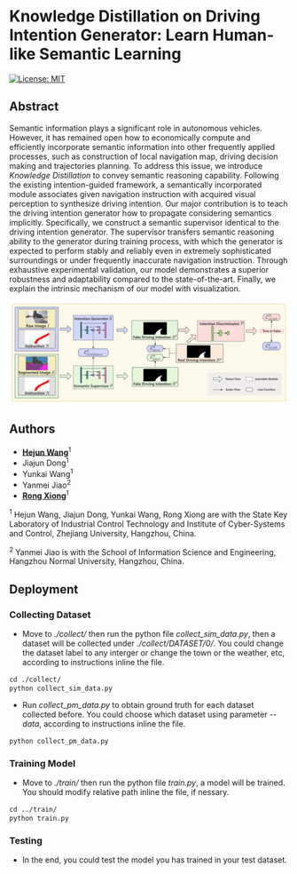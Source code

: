 # Knowledge Distillation on Driving Intention Generator: Learn Human-like Semantic Learning
[![License: MIT](https://img.shields.io/badge/License-MIT-yellow.svg)](./LICENSE)

## Abstract
Semantic information plays a significant role in autonomous vehicles. However, it has remained open how to economically compute and efficiently incorporate semantic information into other frequently applied processes, such as construction of local navigation map, driving decision making and trajectories planning. To address this issue, we introduce *Knowledge Distillation* to convey semantic reasoning capability. Following the existing intention-guided framework, a semantically incorporated module associates given navigation instruction with acquired visual perception to synthesize driving intention. Our major contribution is to teach the driving intention generator how to propagate considering semantics implicitly. Specifically, we construct a semantic supervisor identical to the driving intention generator. The supervisor transfers semantic reasoning ability to the generator during training process, with which the generator is expected to perform stably and reliably even in extremely sophisticated surroundings or under frequently inaccurate navigation instruction. Through exhaustive experimental validation, our model demonstrates a superior robustness and adaptability compared to the state-of-the-art. Finally, we explain the intrinsic mechanism of our model with visualization.

![method](doc/method.png)
<!-- https://github.com/BaiYeBuTingXuan/KD-LHSR/blob/main/doc/method.png -->

## Authors
- [__Hejun Wang__](mailto:hejun_wang@zju.edu.cn "The First Author")<sup>1</sup>
- Jiajun Dong<sup>1</sup>
- Yunkai Wang<sup>1</sup>
- Yanmei Jiao<sup>2</sup>
- [__Rong Xiong__](mailto:rxiong@zju.edu.cn "Corresponding Author")<sup>1</sup>

<sup>1</sup> Hejun Wang, Jiajun Dong, Yunkai Wang, Rong Xiong are with the State Key Laboratory of Industrial Control Technology and Institute of Cyber-Systems and Control, Zhejiang University, Hangzhou, China.

<sup>2</sup> Yanmei Jiao is with the School of Information Science and Engineering, Hangzhou Normal University, Hangzhou, China.
<!-- <sup>${\dagger}$</sup> The First Author, Email：<hejun_wang@zju.edu.cn>
<sup>${\ddagger}$</sup> Corresponding Author, Email: <rxiong@zju.edu.cn> -->


## Deployment

### Collecting Dataset
* Move to *./collect/* then run the python file *collect_sim_data.py*, then a dataset will be collected under *./collect/DATASET/0/*. You could change the dataset label to any interger or change the town or the weather, etc, according to instructions inline the file.
``` 
cd ./collect/
python collect_sim_data.py
```

* Run *collect_pm_data.py* to obtain ground truth for each dataset collected before. You could choose which dataset using parameter *--data*, according to instructions inline the file.
``` 
python collect_pm_data.py
```

### Training Model

* Move to *./train/* then run the python file *train.py*, a model will be trained. You should modify relative path inline the file, if nessary. 
``` 
cd ../train/
python train.py
```

### Testing

* In the end, you could test the model you has trained in your test dataset.